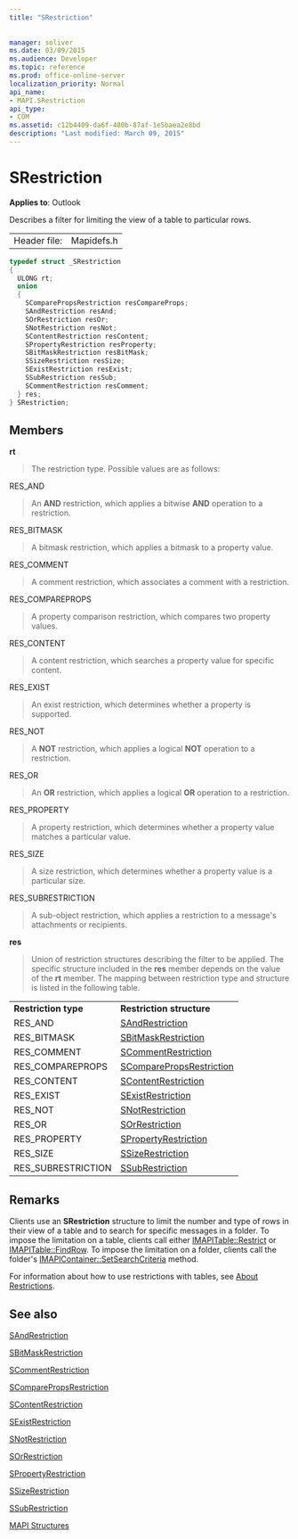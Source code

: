 ```yaml
---
title: "SRestriction"
 
 
manager: soliver
ms.date: 03/09/2015
ms.audience: Developer
ms.topic: reference
ms.prod: office-online-server
localization_priority: Normal
api_name:
- MAPI.SRestriction
api_type:
- COM
ms.assetid: c12b4409-da6f-480b-87af-1e5baea2e8bd
description: "Last modified: March 09, 2015"
---
```


# SRestriction

  
  
**Applies to**: Outlook 
  
Describes a filter for limiting the view of a table to particular rows. 
  
|||
|:-----|:-----|
|Header file:  <br/> |Mapidefs.h  <br/> |
   
```cpp
typedef struct _SRestriction
{
  ULONG rt;
  union
  {
    SComparePropsRestriction resCompareProps;
    SAndRestriction resAnd;
    SOrRestriction resOr;
    SNotRestriction resNot;
    SContentRestriction resContent;
    SPropertyRestriction resProperty;
    SBitMaskRestriction resBitMask;
    SSizeRestriction resSize;
    SExistRestriction resExist;
    SSubRestriction resSub;
    SCommentRestriction resComment;
  } res;
} SRestriction;

```

## Members

 **rt**
  
> The restriction type. Possible values are as follows: 
    
RES_AND 
  
> An **AND** restriction, which applies a bitwise **AND** operation to a restriction. 
    
RES_BITMASK 
  
> A bitmask restriction, which applies a bitmask to a property value.
    
RES_COMMENT 
  
> A comment restriction, which associates a comment with a restriction.
    
RES_COMPAREPROPS 
  
> A property comparison restriction, which compares two property values.
    
RES_CONTENT 
  
> A content restriction, which searches a property value for specific content.
    
RES_EXIST 
  
> An exist restriction, which determines whether a property is supported.
    
RES_NOT 
  
> A **NOT** restriction, which applies a logical **NOT** operation to a restriction. 
    
RES_OR 
  
> An **OR** restriction, which applies a logical **OR** operation to a restriction. 
    
RES_PROPERTY 
  
> A property restriction, which determines whether a property value matches a particular value.
    
RES_SIZE 
  
> A size restriction, which determines whether a property value is a particular size.
    
RES_SUBRESTRICTION 
  
> A sub-object restriction, which applies a restriction to a message's attachments or recipients.
    
 **res**
  
> Union of restriction structures describing the filter to be applied. The specific structure included in the **res** member depends on the value of the **rt** member. The mapping between restriction type and structure is listed in the following table. 
    
|||
|:-----|:-----|
|**Restriction type** <br/> |**Restriction structure** <br/> |
|RES_AND  <br/> |[SAndRestriction](sandrestriction.md) <br/> |
|RES_BITMASK  <br/> |[SBitMaskRestriction](sbitmaskrestriction.md) <br/> |
|RES_COMMENT  <br/> |[SCommentRestriction](scommentrestriction.md) <br/> |
|RES_COMPAREPROPS  <br/> |[SComparePropsRestriction](scomparepropsrestriction.md) <br/> |
|RES_CONTENT  <br/> |[SContentRestriction](scontentrestriction.md) <br/> |
|RES_EXIST  <br/> |[SExistRestriction](sexistrestriction.md) <br/> |
|RES_NOT  <br/> |[SNotRestriction](snotrestriction.md) <br/> |
|RES_OR  <br/> |[SOrRestriction](sorrestriction.md) <br/> |
|RES_PROPERTY  <br/> |[SPropertyRestriction](spropertyrestriction.md) <br/> |
|RES_SIZE  <br/> |[SSizeRestriction](ssizerestriction.md) <br/> |
|RES_SUBRESTRICTION  <br/> |[SSubRestriction](ssubrestriction.md) <br/> |
   
## Remarks

Clients use an **SRestriction** structure to limit the number and type of rows in their view of a table and to search for specific messages in a folder. To impose the limitation on a table, clients call either [IMAPITable::Restrict](imapitable-restrict.md) or [IMAPITable::FindRow](imapitable-findrow.md). To impose the limitation on a folder, clients call the folder's [IMAPIContainer::SetSearchCriteria](imapicontainer-setsearchcriteria.md) method. 
  
For information about how to use restrictions with tables, see [About Restrictions](about-restrictions.md). 
  
## See also



[SAndRestriction](sandrestriction.md)
  
[SBitMaskRestriction](sbitmaskrestriction.md)
  
[SCommentRestriction](scommentrestriction.md)
  
[SComparePropsRestriction](scomparepropsrestriction.md)
  
[SContentRestriction](scontentrestriction.md)
  
[SExistRestriction](sexistrestriction.md)
  
[SNotRestriction](snotrestriction.md)
  
[SOrRestriction](sorrestriction.md)
  
[SPropertyRestriction](spropertyrestriction.md)
  
[SSizeRestriction](ssizerestriction.md)
  
[SSubRestriction](ssubrestriction.md)


[MAPI Structures](mapi-structures.md)

